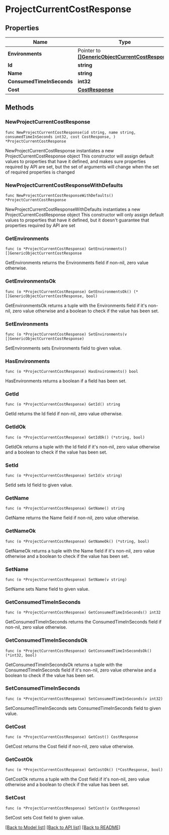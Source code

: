 # ProjectCurrentCostResponse

## Properties

Name | Type | Description | Notes
------------ | ------------- | ------------- | -------------
**Environments** | Pointer to [**[]GenericObjectCurrentCostResponse**](GenericObjectCurrentCostResponse.md) |  | [optional] 
**Id** | **string** |  | 
**Name** | **string** |  | 
**ConsumedTimeInSeconds** | **int32** |  | 
**Cost** | [**CostResponse**](CostResponse.md) |  | 

## Methods

### NewProjectCurrentCostResponse

`func NewProjectCurrentCostResponse(id string, name string, consumedTimeInSeconds int32, cost CostResponse, ) *ProjectCurrentCostResponse`

NewProjectCurrentCostResponse instantiates a new ProjectCurrentCostResponse object
This constructor will assign default values to properties that have it defined,
and makes sure properties required by API are set, but the set of arguments
will change when the set of required properties is changed

### NewProjectCurrentCostResponseWithDefaults

`func NewProjectCurrentCostResponseWithDefaults() *ProjectCurrentCostResponse`

NewProjectCurrentCostResponseWithDefaults instantiates a new ProjectCurrentCostResponse object
This constructor will only assign default values to properties that have it defined,
but it doesn't guarantee that properties required by API are set

### GetEnvironments

`func (o *ProjectCurrentCostResponse) GetEnvironments() []GenericObjectCurrentCostResponse`

GetEnvironments returns the Environments field if non-nil, zero value otherwise.

### GetEnvironmentsOk

`func (o *ProjectCurrentCostResponse) GetEnvironmentsOk() (*[]GenericObjectCurrentCostResponse, bool)`

GetEnvironmentsOk returns a tuple with the Environments field if it's non-nil, zero value otherwise
and a boolean to check if the value has been set.

### SetEnvironments

`func (o *ProjectCurrentCostResponse) SetEnvironments(v []GenericObjectCurrentCostResponse)`

SetEnvironments sets Environments field to given value.

### HasEnvironments

`func (o *ProjectCurrentCostResponse) HasEnvironments() bool`

HasEnvironments returns a boolean if a field has been set.

### GetId

`func (o *ProjectCurrentCostResponse) GetId() string`

GetId returns the Id field if non-nil, zero value otherwise.

### GetIdOk

`func (o *ProjectCurrentCostResponse) GetIdOk() (*string, bool)`

GetIdOk returns a tuple with the Id field if it's non-nil, zero value otherwise
and a boolean to check if the value has been set.

### SetId

`func (o *ProjectCurrentCostResponse) SetId(v string)`

SetId sets Id field to given value.


### GetName

`func (o *ProjectCurrentCostResponse) GetName() string`

GetName returns the Name field if non-nil, zero value otherwise.

### GetNameOk

`func (o *ProjectCurrentCostResponse) GetNameOk() (*string, bool)`

GetNameOk returns a tuple with the Name field if it's non-nil, zero value otherwise
and a boolean to check if the value has been set.

### SetName

`func (o *ProjectCurrentCostResponse) SetName(v string)`

SetName sets Name field to given value.


### GetConsumedTimeInSeconds

`func (o *ProjectCurrentCostResponse) GetConsumedTimeInSeconds() int32`

GetConsumedTimeInSeconds returns the ConsumedTimeInSeconds field if non-nil, zero value otherwise.

### GetConsumedTimeInSecondsOk

`func (o *ProjectCurrentCostResponse) GetConsumedTimeInSecondsOk() (*int32, bool)`

GetConsumedTimeInSecondsOk returns a tuple with the ConsumedTimeInSeconds field if it's non-nil, zero value otherwise
and a boolean to check if the value has been set.

### SetConsumedTimeInSeconds

`func (o *ProjectCurrentCostResponse) SetConsumedTimeInSeconds(v int32)`

SetConsumedTimeInSeconds sets ConsumedTimeInSeconds field to given value.


### GetCost

`func (o *ProjectCurrentCostResponse) GetCost() CostResponse`

GetCost returns the Cost field if non-nil, zero value otherwise.

### GetCostOk

`func (o *ProjectCurrentCostResponse) GetCostOk() (*CostResponse, bool)`

GetCostOk returns a tuple with the Cost field if it's non-nil, zero value otherwise
and a boolean to check if the value has been set.

### SetCost

`func (o *ProjectCurrentCostResponse) SetCost(v CostResponse)`

SetCost sets Cost field to given value.



[[Back to Model list]](../README.md#documentation-for-models) [[Back to API list]](../README.md#documentation-for-api-endpoints) [[Back to README]](../README.md)


